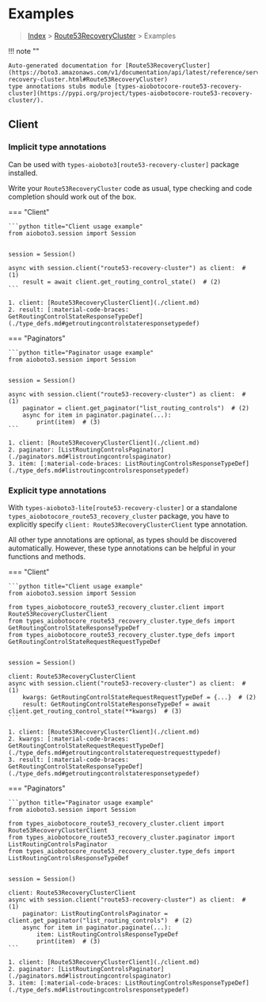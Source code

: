 # Examples

> [Index](../README.md) > [Route53RecoveryCluster](./README.md) > Examples

!!! note ""

    Auto-generated documentation for [Route53RecoveryCluster](https://boto3.amazonaws.com/v1/documentation/api/latest/reference/services/route53-recovery-cluster.html#Route53RecoveryCluster)
    type annotations stubs module [types-aiobotocore-route53-recovery-cluster](https://pypi.org/project/types-aiobotocore-route53-recovery-cluster/).

## Client

### Implicit type annotations

Can be used with `types-aioboto3[route53-recovery-cluster]` package installed.

Write your `Route53RecoveryCluster` code as usual,
type checking and code completion should work out of the box.



=== "Client"

    ```python title="Client usage example"
    from aioboto3.session import Session


    session = Session()

    async with session.client("route53-recovery-cluster") as client:  # (1)
        result = await client.get_routing_control_state()  # (2)
    ```

    1. client: [Route53RecoveryClusterClient](./client.md)
    2. result: [:material-code-braces: GetRoutingControlStateResponseTypeDef](./type_defs.md#getroutingcontrolstateresponsetypedef) 



=== "Paginators"

    ```python title="Paginator usage example"
    from aioboto3.session import Session


    session = Session()

    async with session.client("route53-recovery-cluster") as client:  # (1)
        paginator = client.get_paginator("list_routing_controls")  # (2)
        async for item in paginator.paginate(...):
            print(item)  # (3)
    ```

    1. client: [Route53RecoveryClusterClient](./client.md)
    2. paginator: [ListRoutingControlsPaginator](./paginators.md#listroutingcontrolspaginator)
    3. item: [:material-code-braces: ListRoutingControlsResponseTypeDef](./type_defs.md#listroutingcontrolsresponsetypedef) 




### Explicit type annotations

With `types-aioboto3-lite[route53-recovery-cluster]`
or a standalone `types_aiobotocore_route53_recovery_cluster` package, you have to explicitly specify
`client: Route53RecoveryClusterClient` type annotation.

All other type annotations are optional, as types should be discovered automatically.
However, these type annotations can be helpful in your functions and methods.


=== "Client"

    ```python title="Client usage example"
    from aioboto3.session import Session

    from types_aiobotocore_route53_recovery_cluster.client import Route53RecoveryClusterClient
    from types_aiobotocore_route53_recovery_cluster.type_defs import GetRoutingControlStateResponseTypeDef
    from types_aiobotocore_route53_recovery_cluster.type_defs import GetRoutingControlStateRequestRequestTypeDef


    session = Session()

    client: Route53RecoveryClusterClient
    async with session.client("route53-recovery-cluster") as client:  # (1)
        kwargs: GetRoutingControlStateRequestRequestTypeDef = {...}  # (2)
        result: GetRoutingControlStateResponseTypeDef = await client.get_routing_control_state(**kwargs)  # (3)
    ```

    1. client: [Route53RecoveryClusterClient](./client.md)
    2. kwargs: [:material-code-braces: GetRoutingControlStateRequestRequestTypeDef](./type_defs.md#getroutingcontrolstaterequestrequesttypedef) 
    3. result: [:material-code-braces: GetRoutingControlStateResponseTypeDef](./type_defs.md#getroutingcontrolstateresponsetypedef) 



=== "Paginators"

    ```python title="Paginator usage example"
    from aioboto3.session import Session

    from types_aiobotocore_route53_recovery_cluster.client import Route53RecoveryClusterClient
    from types_aiobotocore_route53_recovery_cluster.paginator import ListRoutingControlsPaginator
    from types_aiobotocore_route53_recovery_cluster.type_defs import ListRoutingControlsResponseTypeDef


    session = Session()

    client: Route53RecoveryClusterClient
    async with session.client("route53-recovery-cluster") as client:  # (1)
        paginator: ListRoutingControlsPaginator = client.get_paginator("list_routing_controls")  # (2)
        async for item in paginator.paginate(...):
            item: ListRoutingControlsResponseTypeDef
            print(item)  # (3)
    ```

    1. client: [Route53RecoveryClusterClient](./client.md)
    2. paginator: [ListRoutingControlsPaginator](./paginators.md#listroutingcontrolspaginator)
    3. item: [:material-code-braces: ListRoutingControlsResponseTypeDef](./type_defs.md#listroutingcontrolsresponsetypedef) 




